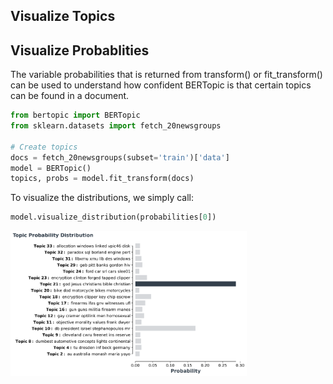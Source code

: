 ## **Visualize Topics**

## **Visualize Probablities**
The variable probabilities that is returned from transform() or fit_transform() can be used to understand how 
confident BERTopic is that certain topics can be found in a document.

```python
from bertopic import BERTopic
from sklearn.datasets import fetch_20newsgroups

# Create topics
docs = fetch_20newsgroups(subset='train')['data']
model = BERTopic()
topics, probs = model.fit_transform(docs)
```

To visualize the distributions, we simply call:

```python
model.visualize_distribution(probabilities[0])
```

<img src="probabilities.png" width="75%" height="75%"/>
